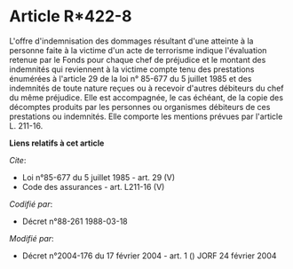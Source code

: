 # Article R*422-8

L'offre d'indemnisation des dommages résultant d'une atteinte à la personne faite à la victime d'un acte de terrorisme
indique l'évaluation retenue par le Fonds pour chaque chef de préjudice et le montant des indemnités qui reviennent à la
victime compte tenu des prestations énumérées à l'article 29 de la loi n° 85-677 du 5 juillet 1985 et des indemnités de toute
nature reçues ou à recevoir d'autres débiteurs du chef du même préjudice. Elle est accompagnée, le cas échéant, de la copie
des décomptes produits par les personnes ou organismes débiteurs de ces prestations ou indemnités. Elle comporte les mentions
prévues par l'article L. 211-16.

**Liens relatifs à cet article**

_Cite_:

  - Loi n°85-677 du 5 juillet 1985 - art. 29 (V)
  - Code des assurances - art. L211-16 (V)

_Codifié par_:

  - Décret n°88-261 1988-03-18

_Modifié par_:

  - Décret n°2004-176 du 17 février 2004 - art. 1 () JORF 24 février 2004
